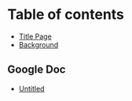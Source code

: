 # Table of contents

* [Title Page](README.md)
* [Background](2.background.md)

## Google Doc

* [Untitled](google-doc/untitled.md)

